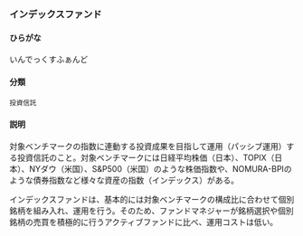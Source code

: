 <div style="display:none;">

## [あ行](securities-terms?id=あ行)

</div>

### インデックスファンド

#### ひらがな

いんでっくすふぁんど

#### 分類

`投資信託`

#### 説明

対象ベンチマークの指数に連動する投資成果を目指して運用（パッシブ運用）する投資信託のこと。対象ベンチマークには日経平均株価（日本）、TOPIX（日本）、NYダウ（米国）、S&amp;P500（米国）のような株価指数や、NOMURA-BPIのような債券指数など様々な資産の指数（インデックス）がある。 
 
インデックスファンドは、基本的には対象ベンチマークの構成比に合わせて個別銘柄を組み入れ、運用を行う。そのため、ファンドマネジャーが銘柄選択や個別銘柄の売買を積極的に行うアクティブファンドに比べ、運用コストは低い。

<div style="display:none;">

## [か行](securities-terms?id=か行)
## [さ行](securities-terms?id=さ行)
## [た行](securities-terms?id=た行)
## [な行](securities-terms?id=な行)
## [は行](securities-terms?id=は行)
## [ま行](securities-terms?id=ま行)
## [や行](securities-terms?id=や行)
## [ら行](securities-terms?id=ら行)
## [わ行](securities-terms?id=わ行)
## [英数字・記号](securities-terms?id=英数字・記号)

</div>

